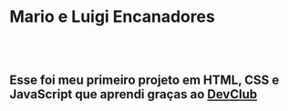 <h1>Mario e Luigi Encanadores</h1>
<br>
<br>

<h2>
  Esse foi meu primeiro projeto em HTML, CSS e JavaScript que aprendi graças ao <a href="https://rodolfomori.com.br/devclub">DevClub</a> 
</h2>

